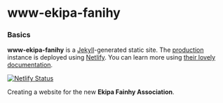 # www-ekipa-fanihy

### Basics

**www-ekipa-fanihy** is a [Jekyll](https://jekyllrb.com/)-generated static site. The [production](https://ekipafanihy.org) instance is deployed using [Netlify](http://netlify.com). You can learn more using [their lovely documentation](https://www.netlifycms.org/docs/jekyll/).

[![Netlify Status](https://api.netlify.com/api/v1/badges/88ae249e-06ed-4562-8144-05ea58101b52/deploy-status)](https://app.netlify.com/sites/ekipafanihy-org/deploys)

Creating a website for the new **Ekipa Fainhy Association**.
